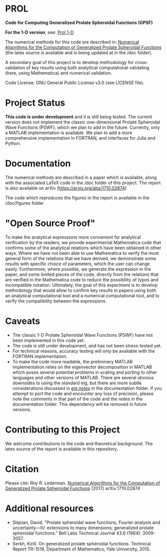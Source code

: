 # PROL
**Code for Computing Generalized Prolate Spheroidal Functions (GPSF)**

**For the 1-D version**, see: [Prol 1-D](http://github.com/lederman/Prol_1D) 


The numerical methods for this code are described in: [Numerical Algorithms for the Computation of Generalized Prolate Spheroidal Functions](https://arxiv.org/abs/1710.02874) (the latex source is available and is being updated at in the /doc folder).

A secondary goal of this project is to develop methodology for cross-validation of key results using both analytical computational validating (here, using Mathematica) and numerical validation.

Code License: GNU General Public License v3.0 (see LICENSE file).


# Project Status
**This code is under development** and it is still being tested. 
The current version does not implement the classic one-dimensional Prolate Spheroidal Wave Functions (PSWF), which we plan to add in the future.
Currently, only a MATLAB implementation is available. We plan to add a more comprehensive implementation in FORTRAN, and interfaces for Julia and Python. 

# Documentation

The numerical methods are described in a paper which is available, along with the associated LaTeX code in the /doc folder of this project. The report is also available on arXiv (https://arxiv.org/abs/1710.02874).

The code which reproduces the figures in the report is available in the /doc/figures folder

# "Open Source Proof"

To make the analytical expressions more convenient for analytical verification by the readers, we provide experimental Mathematica code that confirms some of the analytical relations which have been obtained in other ways. Where we have not been able to use Mathematica to verify the most general form of the relations that we have derived, we demonstrate some results with specific choice of parameters, which the user can change easily. Furthermore, where possible, we generate the expression in the paper, and some limited pieces of the code, directly from the relations that are verified in the Mathematica code to reduce the possibility of typos and incompatible notation. 
Ultimately, the goal of this experiment is to develop methodology that would allow to confirm key results in papers using both an analytical computational tool and a numerical computational tool, and to verify the compatibility between the expressions. 

# Caveats

* The classic 1-D Prolate Spheroidal Wave Functions (PSWF) have not been implemented in this code yet. 
* The code is still under development, and has not been stress-tested yet. 
* For technical reasons, accuracy testing will only be available with the FORTRAN implementation. 
* To make the code more readable, the preliminary MATLAB implementation relies on the eigenvector decomposition in MATLAB which poses several potential problems in scaling and porting to other languages and other versions of MATLAB. There are several obvious downsides to using the standard eig, but there are more subtle considerations discussed in [eig notes](doc/eig_notes.md) in the documentation folder. If you attempt to port the code and encounter any loss of precision, please note the comments in that part of the code and the notes in the documentation folder. This dependency will be removed in future versions.

# Contributing to this Project

We welcome contributions to the code and theoretical background.
The latex source of the report is available in this repository.

# Citation
Please cite: Roy R. Lederman.  [Numerical Algorithms for the Computation of Generalized Prolate Spheroidal Functions](https://arxiv.org/abs/1710.02874) (2017) arXiv:1710.02874


# Additional resources
* Slepian, David. "Prolate spheroidal wave functions, Fourier analysis and uncertainty—IV: extensions to many dimensions; generalized prolate spheroidal functions." Bell Labs Technical Journal 43.6 (1964): 3009-3057.
* Serkh, Kirill. On generalized prolate spheroidal functions. Technical Report TR-1519, Department of Mathematics, Yale University, 2015.
